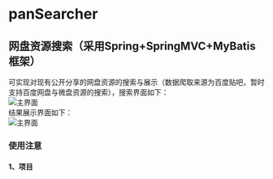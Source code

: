 # panSearcher

## 网盘资源搜索（采用Spring+SpringMVC+MyBatis框架）<br>
可实现对现有公开分享的网盘资源的搜索与展示（数据爬取来源为百度贴吧，暂时支持百度网盘与微盘资源的搜索），搜索界面如下：<br>
![主界面](http://wx3.sinaimg.cn/large/a8c6e1abgy1fvcn05de7aj211y0hemxr.jpg)
<br>结果展示界面如下：<br>
![主界面](http://wx3.sinaimg.cn/large/a8c6e1abgy1fvcn09e9y6j211y0heq4d.jpg)

### 使用注意

#### 1、项目
